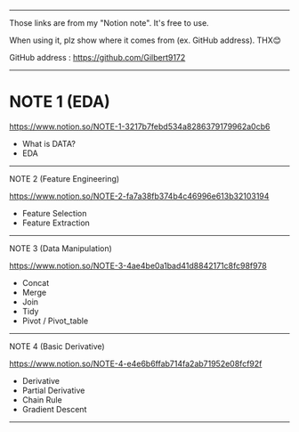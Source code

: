 -------------------------------------------------------------------------
Those links are from my "Notion note". It's free to use.

When using it, plz show where it comes from (ex. GitHub address). THX😊

GitHub address : https://github.com/Gilbert9172

-------------------------------------------------------------------------

# NOTE 1 (EDA)

https://www.notion.so/NOTE-1-3217b7febd534a8286379179962a0cb6
- What is DATA?
- EDA
-------------------------------------------------------------------------

NOTE 2 (Feature Engineering)

https://www.notion.so/NOTE-2-fa7a38fb374b4c46996e613b32103194
- Feature Selection
- Feature Extraction
-------------------------------------------------------------------------

NOTE 3 (Data Manipulation)

https://www.notion.so/NOTE-3-4ae4be0a1bad41d8842171c8fc98f978
- Concat
- Merge
- Join
- Tidy
- Pivot / Pivot_table
-------------------------------------------------------------------------

NOTE 4 (Basic Derivative)

https://www.notion.so/NOTE-4-e4e6b6ffab714fa2ab71952e08fcf92f
- Derivative
- Partial Derivative
- Chain Rule
- Gradient Descent
----------------------------------------------------------------------------
